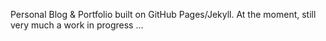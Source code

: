 Personal Blog & Portfolio built on GitHub Pages/Jekyll. At the moment, still very much a work in progress ... 
